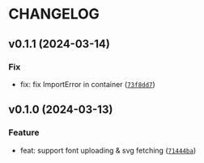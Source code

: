 # CHANGELOG



## v0.1.1 (2024-03-14)

### Fix

* fix: fix ImportError in container ([`73f8dd7`](https://github.com/font2svg/font2svg-api/commit/73f8dd72cefba65c4a93904a69a2dce32d4c1bf4))


## v0.1.0 (2024-03-13)

### Feature

* feat: support font uploading &amp; svg fetching ([`71444ba`](https://github.com/font2svg/font2svg-api/commit/71444ba135ae3f857681efee7c0685b0b2bb6e43))
